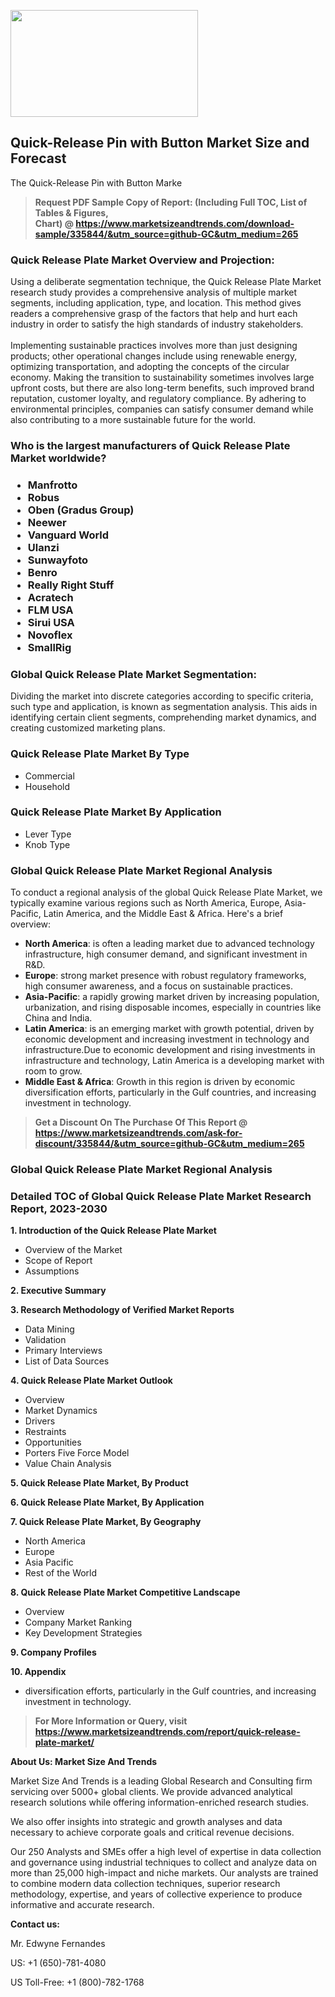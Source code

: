 <p><img class="alignnone size-medium wp-image-20088" src="https://ffe5etoiles.com/wp-content/uploads/2024/12/MST1-300x171.png" alt="" width="300" height="171" /></p><h2>Quick-Release Pin with Button Market Size and Forecast</h2><p>The Quick-Release Pin with Button Marke</p><blockquote id="" class=""><strong>Request PDF Sample Copy of Report: (Including Full TOC, List of Tables &amp; Figures, Chart)&nbsp;@&nbsp;<strong><a href="https://www.marketsizeandtrends.com/download-sample/335844/&utm_source=github-GC&utm_medium=265" target="_blank">https://www.marketsizeandtrends.com/download-sample/335844/&utm_source=github-GC&utm_medium=265</a></strong></strong></blockquote><h3 id="" class="">Quick Release Plate Market&nbsp;Overview and Projection:</h3><p id="" class="">Using a deliberate segmentation technique, the Quick Release Plate Market research study provides a comprehensive analysis of multiple market segments, including application, type, and location. This method gives readers a comprehensive grasp of the factors that help and hurt each industry in order to satisfy the high standards of industry stakeholders. <br /> <br />Implementing sustainable practices involves more than just designing products; other operational changes include using renewable energy, optimizing transportation, and adopting the concepts of the circular economy. Making the transition to sustainability sometimes involves large upfront costs, but there are also long-term benefits, such improved brand reputation, customer loyalty, and regulatory compliance. By adhering to environmental principles, companies can satisfy consumer demand while also contributing to a more sustainable future for the world.</p><h3 id="" class="">Who is the largest manufacturers of&nbsp;Quick Release Plate Market worldwide?</h3><h3 class=""><p><ul><li>Manfrotto </li><li> Robus </li><li> Oben (Gradus Group) </li><li> Neewer </li><li> Vanguard World </li><li> Ulanzi </li><li> Sunwayfoto </li><li> Benro </li><li> Really Right Stuff </li><li> Acratech </li><li> FLM USA </li><li> Sirui USA </li><li> Novoflex </li><li> SmallRig</li></ul></p></h3><h3 id="" class="">Global&nbsp;Quick Release Plate Market Segmentation:</h3><p id="" class="">Dividing the market into discrete categories according to specific criteria, such type and application, is known as segmentation analysis. This aids in identifying certain client segments, comprehending market dynamics, and creating customized marketing plans.</p><h3 id="" class="">Quick Release Plate Market&nbsp;By Type</h3><p><p><ul><li>Commercial</li><li> Household</p></li></ul></p></p><h3 id="" class="">Quick Release Plate Market&nbsp;By Application</h3><p class=""><p><ul><li>Lever Type</li><li> Knob Type</li></ul></p></p><h3 id="" class="">Global Quick Release Plate Market Regional Analysis</h3><p id="" class="">To conduct a regional analysis of the global Quick Release Plate Market, we typically examine various regions such as North America, Europe, Asia-Pacific, Latin America, and the Middle East &amp; Africa. Here's a brief overview:</p><ul><li><strong>North America</strong>: is often a leading market due to advanced technology infrastructure, high consumer demand, and significant investment in R&amp;D.</li><li><strong>Europe</strong>: strong market presence with robust regulatory frameworks, high consumer awareness, and a focus on sustainable practices.</li><li><strong>Asia-Pacific</strong>: a rapidly growing market driven by increasing population, urbanization, and rising disposable incomes, especially in countries like China and India.</li><li><strong>Latin America</strong>: is an emerging market with growth potential, driven by economic development and increasing investment in technology and infrastructure.Due to economic development and rising investments in infrastructure and technology, Latin America is a developing market with room to grow.</li><li><strong>Middle East &amp; Africa</strong>: Growth in this region is driven by economic diversification efforts, particularly in the Gulf countries, and increasing investment in technology.</li></ul><blockquote id="" class=""><strong>Get a Discount On The Purchase Of This Report @ <strong><a href="https://www.marketsizeandtrends.com/ask-for-discount/335844/&utm_source=github-GC&utm_medium=265" target="_blank">https://www.marketsizeandtrends.com/ask-for-discount/335844/&utm_source=github-GC&utm_medium=265</a></strong></strong></blockquote><h3 id="" class="">Global Quick Release Plate Market Regional Analysis</h3><h3 id="" class="">Detailed TOC of Global Quick Release Plate Market Research Report, 2023-2030</h3><p id="" class=""><strong>1. Introduction of the Quick Release Plate Market</strong></p><ul><li>Overview of the Market</li><li>Scope of Report</li><li>Assumptions</li></ul><p id="" class=""><strong>2. Executive Summary</strong></p><p id="" class=""><strong>3. Research Methodology of Verified Market Reports</strong></p><ul><li>Data Mining</li><li>Validation</li><li>Primary Interviews</li><li>List of Data Sources</li></ul><p id="" class=""><strong>4. Quick Release Plate Market Outlook</strong></p><ul><li>Overview</li><li>Market Dynamics</li><li>Drivers</li><li>Restraints</li><li>Opportunities</li><li>Porters Five Force Model</li><li>Value Chain Analysis</li></ul><p id="" class=""><strong>5. Quick Release Plate Market, By Product</strong></p><p id="" class=""><strong>6. Quick Release Plate Market, By Application</strong></p><p id="" class=""><strong>7. Quick Release Plate Market, By Geography</strong></p><ul><li>North America</li><li>Europe</li><li>Asia Pacific</li><li>Rest of the World</li></ul><p id="" class=""><strong>8. Quick Release Plate Market Competitive Landscape</strong></p><ul><li>Overview</li><li>Company Market Ranking</li><li>Key Development Strategies</li></ul><p id="" class=""><strong>9. Company Profiles</strong></p><p id="" class=""><strong>10. Appendix</strong></p><ul><li>diversification efforts, particularly in the Gulf countries, and increasing investment in technology.</li></ul><blockquote id="" class=""><strong>For More Information or Query, visit <strong><strong><a href="https://www.marketsizeandtrends.com/report/quick-release-plate-market/" target="_blank">https://www.marketsizeandtrends.com/report/quick-release-plate-market/</a></strong></strong></strong></blockquote><p id="" class=""><strong>About Us: Market Size And Trends</strong></p><p id="" class="">Market Size And Trends is a leading Global Research and Consulting firm servicing over 5000+ global clients. We provide advanced analytical research solutions while offering information-enriched research studies.</p><p id="" class="">We also offer insights into strategic and growth analyses and data necessary to achieve corporate goals and critical revenue decisions.</p><p id="" class="">Our 250 Analysts and SMEs offer a high level of expertise in data collection and governance using industrial techniques to collect and analyze data on more than 25,000 high-impact and niche markets. Our analysts are trained to combine modern data collection techniques, superior research methodology, expertise, and years of collective experience to produce informative and accurate research.</p><p id="" class=""><strong>Contact us:</strong></p><p id="" class="">Mr. Edwyne Fernandes</p><p id="" class="">US: +1 (650)-781-4080</p><p id="" class="">US Toll-Free: +1 (800)-782-1768</p>
